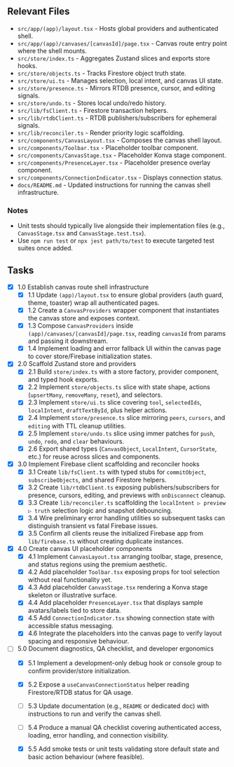 ## Relevant Files

- `src/app/(app)/layout.tsx` - Hosts global providers and authenticated shell.
- `src/app/(app)/canvases/[canvasId]/page.tsx` - Canvas route entry point where the shell mounts.
- `src/store/index.ts` - Aggregates Zustand slices and exports store hooks.
- `src/store/objects.ts` - Tracks Firestore object truth state.
- `src/store/ui.ts` - Manages selection, local intent, and canvas UI state.
- `src/store/presence.ts` - Mirrors RTDB presence, cursor, and editing signals.
- `src/store/undo.ts` - Stores local undo/redo history.
- `src/lib/fsClient.ts` - Firestore transaction helpers.
- `src/lib/rtdbClient.ts` - RTDB publishers/subscribers for ephemeral signals.
- `src/lib/reconciler.ts` - Render priority logic scaffolding.
- `src/components/CanvasLayout.tsx` - Composes the canvas shell layout.
- `src/components/Toolbar.tsx` - Placeholder toolbar component.
- `src/components/CanvasStage.tsx` - Placeholder Konva stage component.
- `src/components/PresenceLayer.tsx` - Placeholder presence overlay component.
- `src/components/ConnectionIndicator.tsx` - Displays connection status.
- `docs/README.md` - Updated instructions for running the canvas shell infrastructure.

### Notes

- Unit tests should typically live alongside their implementation files (e.g., `CanvasStage.tsx` and `CanvasStage.test.tsx`).
- Use `npm run test` or `npx jest path/to/test` to execute targeted test suites once added.

## Tasks

- [x] 1.0 Establish canvas route shell infrastructure
  - [x] 1.1 Update `(app)/layout.tsx` to ensure global providers (auth guard, theme, toaster) wrap all authenticated pages.
  - [x] 1.2 Create a `CanvasProviders` wrapper component that instantiates the canvas store and exposes context.
  - [x] 1.3 Compose `CanvasProviders` inside `(app)/canvases/[canvasId]/page.tsx`, reading `canvasId` from params and passing it downstream.
  - [x] 1.4 Implement loading and error fallback UI within the canvas page to cover store/Firebase initialization states.

- [x] 2.0 Scaffold Zustand store and providers
  - [x] 2.1 Build `store/index.ts` with a store factory, provider component, and typed hook exports.
  - [x] 2.2 Implement `store/objects.ts` slice with state shape, actions (`upsertMany`, `removeMany`, `reset`), and selectors.
  - [x] 2.3 Implement `store/ui.ts` slice covering `tool`, `selectedIds`, `localIntent`, `draftTextById`, plus helper actions.
  - [x] 2.4 Implement `store/presence.ts` slice mirroring `peers`, `cursors`, and `editing` with TTL cleanup utilities.
  - [x] 2.5 Implement `store/undo.ts` slice using immer patches for `push`, `undo`, `redo`, and `clear` behaviours.
  - [x] 2.6 Export shared types (`CanvasObject`, `LocalIntent`, `CursorState`, etc.) for reuse across slices and components.

- [x] 3.0 Implement Firebase client scaffolding and reconciler hooks
  - [x] 3.1 Create `lib/fsClient.ts` with typed stubs for `commitObject`, `subscribeObjects`, and shared Firestore helpers.
  - [x] 3.2 Create `lib/rtdbClient.ts` exposing publishers/subscribers for presence, cursors, editing, and previews with `onDisconnect` cleanup.
  - [x] 3.3 Create `lib/reconciler.ts` scaffolding the `localIntent ▷ preview ▷ truth` selection logic and snapshot debouncing.
  - [x] 3.4 Wire preliminary error handling utilities so subsequent tasks can distinguish transient vs fatal Firebase issues.
  - [x] 3.5 Confirm all clients reuse the initialized Firebase app from `lib/firebase.ts` without creating duplicate instances.

- [x] 4.0 Create canvas UI placeholder components
  - [x] 4.1 Implement `CanvasLayout.tsx` arranging toolbar, stage, presence, and status regions using the premium aesthetic.
  - [x] 4.2 Add placeholder `Toolbar.tsx` exposing props for tool selection without real functionality yet.
  - [x] 4.3 Add placeholder `CanvasStage.tsx` rendering a Konva stage skeleton or illustrative surface.
  - [x] 4.4 Add placeholder `PresenceLayer.tsx` that displays sample avatars/labels tied to store data.
  - [x] 4.5 Add `ConnectionIndicator.tsx` showing connection state with accessible status messaging.
  - [x] 4.6 Integrate the placeholders into the canvas page to verify layout spacing and responsive behaviour.

- [ ] 5.0 Document diagnostics, QA checklist, and developer ergonomics
  - [x] 5.1 Implement a development-only debug hook or console group to confirm provider/store initialization.
  - [x] 5.2 Expose a `useCanvasConnectionStatus` helper reading Firestore/RTDB status for QA usage.
  - [ ] 5.3 Update documentation (e.g., `README` or dedicated doc) with instructions to run and verify the canvas shell.
  - [ ] 5.4 Produce a manual QA checklist covering authenticated access, loading, error handling, and connection visibility.
  - [x] 5.5 Add smoke tests or unit tests validating store default state and basic action behaviour (where feasible).

